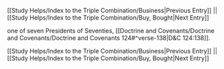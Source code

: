 [[Study Helps/Index to the Triple Combination/Business|Previous Entry]]  ||  [[Study Helps/Index to the Triple Combination/Buy, Bought|Next Entry]]

 one of seven Presidents of Seventies, [[Doctrine and Covenants/Doctrine and Covenants/Doctrine and Covenants 124#^verse-138|D&C 124:138]].

[[Study Helps/Index to the Triple Combination/Business|Previous Entry]]  ||  [[Study Helps/Index to the Triple Combination/Buy, Bought|Next Entry]]